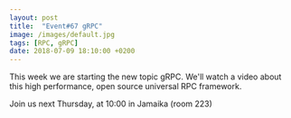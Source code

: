 ```yaml
---
layout: post
title:  "Event#67 gRPC"
image: /images/default.jpg
tags: [RPC, gRPC]
date: 2018-07-09 18:10:00 +0200
---
```


This week we are starting the new topic gRPC. We'll watch a video about this high performance, open source universal RPC framework.[]()

Join us next Thursday, at 10:00 in Jamaika (room 223)
